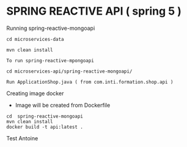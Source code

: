 # SPRING REACTIVE API ( spring 5 ) 
Running spring-reactive-mongoapi
```
cd microservices-data

mvn clean install

To run spring-reactive-mpongoapi

cd microservices-api/spring-reactive-mongoapi/

Run ApplicationShop.java ( from com.inti.formation.shop.api )
```

Creating image docker 
* Image will be created from  Dockerfile
```
cd  spring-reactive-mongoapi
mvn clean install
docker build -t api:latest .
```

Test Antoine


